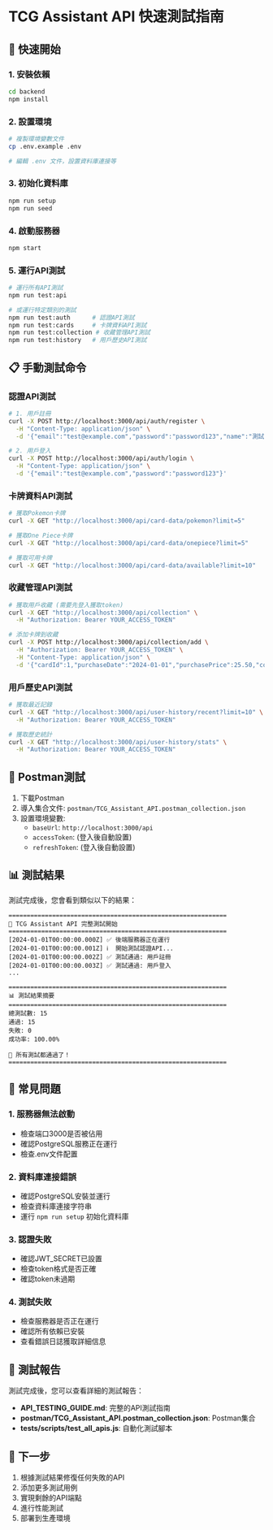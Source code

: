 # TCG Assistant API 快速測試指南

## 🚀 快速開始

### 1. 安裝依賴
```bash
cd backend
npm install
```

### 2. 設置環境
```bash
# 複製環境變數文件
cp .env.example .env

# 編輯 .env 文件，設置資料庫連接等
```

### 3. 初始化資料庫
```bash
npm run setup
npm run seed
```

### 4. 啟動服務器
```bash
npm start
```

### 5. 運行API測試
```bash
# 運行所有API測試
npm run test:api

# 或運行特定類別的測試
npm run test:auth      # 認證API測試
npm run test:cards     # 卡牌資料API測試
npm run test:collection # 收藏管理API測試
npm run test:history   # 用戶歷史API測試
```

## 📋 手動測試命令

### 認證API測試
```bash
# 1. 用戶註冊
curl -X POST http://localhost:3000/api/auth/register \
  -H "Content-Type: application/json" \
  -d '{"email":"test@example.com","password":"password123","name":"測試用戶"}'

# 2. 用戶登入
curl -X POST http://localhost:3000/api/auth/login \
  -H "Content-Type: application/json" \
  -d '{"email":"test@example.com","password":"password123"}'
```

### 卡牌資料API測試
```bash
# 獲取Pokemon卡牌
curl -X GET "http://localhost:3000/api/card-data/pokemon?limit=5"

# 獲取One Piece卡牌
curl -X GET "http://localhost:3000/api/card-data/onepiece?limit=5"

# 獲取可用卡牌
curl -X GET "http://localhost:3000/api/card-data/available?limit=10"
```

### 收藏管理API測試
```bash
# 獲取用戶收藏 (需要先登入獲取token)
curl -X GET "http://localhost:3000/api/collection" \
  -H "Authorization: Bearer YOUR_ACCESS_TOKEN"

# 添加卡牌到收藏
curl -X POST http://localhost:3000/api/collection/add \
  -H "Authorization: Bearer YOUR_ACCESS_TOKEN" \
  -H "Content-Type: application/json" \
  -d '{"cardId":1,"purchaseDate":"2024-01-01","purchasePrice":25.50,"condition":"mint"}'
```

### 用戶歷史API測試
```bash
# 獲取最近記錄
curl -X GET "http://localhost:3000/api/user-history/recent?limit=10" \
  -H "Authorization: Bearer YOUR_ACCESS_TOKEN"

# 獲取歷史統計
curl -X GET "http://localhost:3000/api/user-history/stats" \
  -H "Authorization: Bearer YOUR_ACCESS_TOKEN"
```

## 🔧 Postman測試

1. 下載Postman
2. 導入集合文件: `postman/TCG_Assistant_API.postman_collection.json`
3. 設置環境變數:
   - `baseUrl`: `http://localhost:3000/api`
   - `accessToken`: (登入後自動設置)
   - `refreshToken`: (登入後自動設置)

## 📊 測試結果

測試完成後，您會看到類似以下的結果：

```
============================================================
🚀 TCG Assistant API 完整測試開始
============================================================
[2024-01-01T00:00:00.000Z] ✅ 後端服務器正在運行
[2024-01-01T00:00:00.001Z] ℹ️  開始測試認證API...
[2024-01-01T00:00:00.002Z] ✅ 測試通過: 用戶註冊
[2024-01-01T00:00:00.003Z] ✅ 測試通過: 用戶登入
...

============================================================
📊 測試結果摘要
============================================================
總測試數: 15
通過: 15
失敗: 0
成功率: 100.00%

🎉 所有測試都通過了！
============================================================
```

## 🐛 常見問題

### 1. 服務器無法啟動
- 檢查端口3000是否被佔用
- 確認PostgreSQL服務正在運行
- 檢查.env文件配置

### 2. 資料庫連接錯誤
- 確認PostgreSQL安裝並運行
- 檢查資料庫連接字符串
- 運行 `npm run setup` 初始化資料庫

### 3. 認證失敗
- 確認JWT_SECRET已設置
- 檢查token格式是否正確
- 確認token未過期

### 4. 測試失敗
- 檢查服務器是否正在運行
- 確認所有依賴已安裝
- 查看錯誤日誌獲取詳細信息

## 📝 測試報告

測試完成後，您可以查看詳細的測試報告：

- **API_TESTING_GUIDE.md**: 完整的API測試指南
- **postman/TCG_Assistant_API.postman_collection.json**: Postman集合
- **tests/scripts/test_all_apis.js**: 自動化測試腳本

## 🎯 下一步

1. 根據測試結果修復任何失敗的API
2. 添加更多測試用例
3. 實現剩餘的API端點
4. 進行性能測試
5. 部署到生產環境
